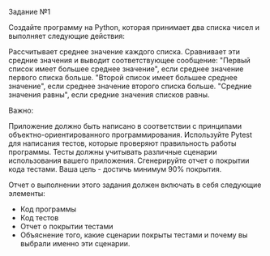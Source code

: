 Задание №1

Создайте программу на Python, которая принимает два списка чисел и выполняет следующие действия:

Рассчитывает среднее значение каждого списка.
Сравнивает эти средние значения и выводит соответствующее сообщение:
"Первый список имеет большее среднее значение", если среднее значение первого списка больше.
"Второй список имеет большее среднее значение", если среднее значение второго списка больше.
"Средние значения равны", если средние значения списков равны.

Важно:

Приложение должно быть написано в соответствии с принципами объектно-ориентированного программирования. Используйте Pytest для написания тестов, которые проверяют правильность работы программы. Тесты должны учитывать различные сценарии использования вашего приложения. Сгенерируйте отчет о покрытии кода тестами. Ваша цель - достичь минимум 90% покрытия.

Отчет о выполнении этого задания должен включать в себя следующие элементы:

- Код программы
- Код тестов
- Отчет о покрытии тестами
- Объяснение того, какие сценарии покрыты тестами и почему вы выбрали именно эти сценарии.
